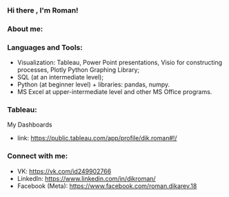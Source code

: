 ### Hi there , I'm Roman!

### About me:



### Languages and Tools:
- Visualization: Tableau, Power Point presentations, Visio for constructing processes, Plotly Python Graphing Library;
- SQL (at an intermediate level);
- Python (at beginner level) + libraries: pandas, numpy.
- MS Excel at upper-intermediate level and other MS Office programs.

### Tableau:
My Dashboards
- link: https://public.tableau.com/app/profile/dik.roman#!/
### Connect with me:
- VK: https://vk.com/id249902766
- LinkedIn: https://www.linkedin.com/in/dikroman/
- Facebook (Meta): https://www.facebook.com/roman.dikarev.18
